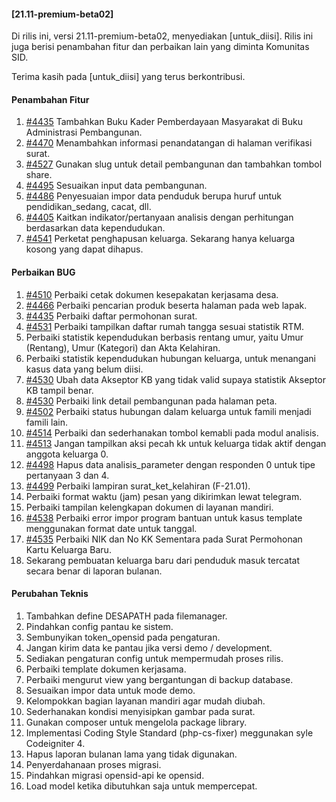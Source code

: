 #### [21.11-premium-beta02]

Di rilis ini, versi 21.11-premium-beta02, menyediakan [untuk_diisi]. Rilis ini juga berisi penambahan fitur dan perbaikan lain yang diminta Komunitas SID.

Terima kasih pada [untuk_diisi] yang terus berkontribusi.

#### Penambahan Fitur
1. [#4435](https://github.com/OpenSID/OpenSID/issues/4181) Tambahkan Buku Kader Pemberdayaan Masyarakat di Buku Administrasi Pembangunan.
2. [#4470](https://github.com/OpenSID/OpenSID/issues/4470) Menambahkan informasi penandatangan di halaman verifikasi surat.
3. [#4527](https://github.com/OpenSID/OpenSID/issues/4527) Gunakan slug untuk detail pembangunan dan tambahkan tombol share.
4. [#4495](https://github.com/OpenSID/OpenSID/issues/4495) Sesuaikan input data pembangunan.
5. [#4486](https://github.com/OpenSID/OpenSID/issues/4486) Penyesuaian impor data penduduk berupa huruf untuk pendidikan_sedang, cacat, dll.
6. [#4405](https://github.com/OpenSID/OpenSID/issues/4405) Kaitkan indikator/pertanyaan analisis dengan perhitungan berdasarkan data kependudukan.
7. [#4541](https://github.com/OpenSID/OpenSID/issues/4541) Perketat penghapusan keluarga. Sekarang hanya keluarga kosong yang dapat dihapus.


#### Perbaikan BUG
1. [#4510](https://github.com/OpenSID/OpenSID/issues/4510) Perbaiki cetak dokumen kesepakatan kerjasama desa.
2. [#4466](https://github.com/OpenSID/OpenSID/issues/4466) Perbaiki pencarian produk beserta halaman pada web lapak.
3. [#4435](https://github.com/OpenSID/OpenSID/issues/4435) Perbaiki daftar permohonan surat.
4. [#4531](https://github.com/OpenSID/OpenSID/issues/4531) Perbaiki tampilkan daftar rumah tangga sesuai statistik RTM.
5. Perbaiki statistik kependudukan berbasis rentang umur, yaitu Umur (Rentang), Umur (Kategori) dan Akta Kelahiran.
6. Perbaiki statistik kependudukan hubungan keluarga, untuk menangani kasus data yang belum diisi.
7. [#4530](https://github.com/OpenSID/OpenSID/issues/4530) Ubah data Akseptor KB yang tidak valid supaya statistik Akseptor KB tampil benar.
8. [#4530](https://github.com/OpenSID/OpenSID/issues/4532) Perbaiki link detail pembangunan pada halaman peta.
9. [#4502](https://github.com/OpenSID/OpenSID/issues/4502) Perbaiki status hubungan dalam keluarga untuk famili menjadi famili lain.
10. [#4514](https://github.com/OpenSID/OpenSID/issues/4514) Perbaiki dan sederhanakan tombol kemabli pada modul analisis.
11. [#4513](https://github.com/OpenSID/OpenSID/issues/4513) Jangan tampilkan aksi pecah kk untuk keluarga tidak aktif dengan anggota keluarga 0.
12. [#4498](https://github.com/OpenSID/OpenSID/issues/4498) Hapus data analisis_parameter dengan responden 0 untuk tipe pertanyaan 3 dan 4.
13. [#4499](https://github.com/OpenSID/OpenSID/issues/4499) Perbaiki lampiran surat_ket_kelahiran (F-21.01).
14. Perbaiki format waktu (jam) pesan yang dikirimkan lewat telegram.
15. Perbaiki tampilan kelengkapan dokumen di layanan mandiri.
16. [#4538](https://github.com/OpenSID/OpenSID/issues/4538) Perbaiki error impor program bantuan untuk kasus template menggunakan format date untuk tanggal.
17. [#4535](https://github.com/OpenSID/OpenSID/issues/4535) Perbaiki NIK dan No KK Sementara pada Surat Permohonan Kartu Keluarga Baru.
18. Sekarang pembuatan keluarga baru dari penduduk masuk tercatat secara benar di laporan bulanan.


#### Perubahan Teknis
1. Tambahkan define DESAPATH pada filemanager.
2. Pindahkan config pantau ke sistem.
3. Sembunyikan token_opensid pada pengaturan.
4. Jangan kirim data ke pantau jika versi demo / development.
5. Sediakan pengaturan config untuk mempermudah proses rilis.
6. Perbaiki template dokumen kerjasama.
7. Perbaiki mengurut view yang bergantungan di backup database.
8. Sesuaikan impor data untuk mode demo.
9. Kelompokkan bagian layanan mandiri agar mudah diubah.
10. Sederhanakan kondisi menyisipkan gambar pada surat.
11. Gunakan composer untuk mengelola package library.
12. Implementasi Coding Style Standard (php-cs-fixer) meggunakan syle Codeigniter 4.
13. Hapus laporan bulanan lama yang tidak digunakan.
14. Penyerdahanaan proses migrasi.
15. Pindahkan migrasi opensid-api ke opensid.
16. Load model ketika dibutuhkan saja untuk mempercepat.